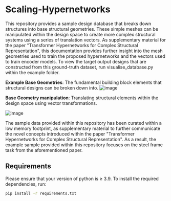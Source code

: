 # Scaling-Hypernetworks
This repository provides a sample design database that breaks down structures into base structural geometries. These simple meshes can be manipulated within the design space to create more complex structural systems using a series of translation vectors.
As supplementary material for the paper "Transformer Hypernetworks for Complex Structural Representation", this documentation provides further insight into the  mesh geometries used to train the proposed hypernetworks and the vectors used to train encoder models. To view the target output designs that are constructed from this ground-truth dataset, run visualise_database.py within the example folder.


**Example Base Geometries**: The fundamental building block elements that structural designs can be broken down into.
![image](https://github.com/user-attachments/assets/70cfaf3a-84c1-41cb-b647-cc397c7c5566)

**Base Geometry manipulation**: Translating structural elements within the design space using vector transformations.

![image](https://github.com/user-attachments/assets/fa883b0e-e312-446e-8d4c-f6c29a33caf4)

The sample data provided within this repository has been curated within a low memory footprint, as supplementary material to further communicate the novel concepts introduced within the paper "Transformer Hypernetworks for Complex Structural Representation". As a result, the example sample provided within this repository focuses on the steel frame task from the aforementioned paper. 


## Requirements

Please ensure that your version of python is ≥ 3.9.
To install the required dependencies, run:

```bash
pip install -r requirements.txt

```

